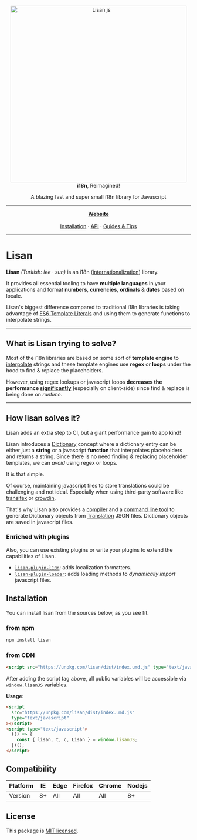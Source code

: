 <p align="center">
  <img alt="Lisan.js" src="https://lisanjs.com/img/logo/banners/5_big.png" width="480">
  <br>
  <strong>i18n</strong>, Reimagined!
</p>

<p align="center">
  A blazing fast and super small i18n library for Javascript
</p>

<hr>

<p align="center">
<a href="https://lisanjs.com"><strong>Website</strong></a><br><br>
<a href="https://lisanjs.com/docs/what-is-lisan#installation">Installation</a> ·
<a href="https://lisanjs.com/docs/docs/full-api-reference">API</a> ·
<a href="https://lisanjs.com/docs/docs/pluralization">Guides & Tips</a>
</p>

<hr>

# Lisan

**Lisan** _(Turkish: lee &#183; sun)_ is an i18n
([internationalization](https://en.wikipedia.org/wiki/Internationalization_and_localization#Naming))
library.

It provides all essential tooling to
have **multiple languages** in your applications and
format **numbers**, **currencies**, **ordinals** & **dates** based on locale.

Lisan's biggest difference compared to traditional i18n libraries
is taking advantage of
[ES6 Template Literals](https://developer.mozilla.org/en-US/docs/Web/JavaScript/Reference/Template_literals)
and using them to generate functions to interpolate strings.

<hr>

## What is Lisan trying to solve?

Most of the i18n libraries are based on some sort
of **template engine** to
[interpolate](https://en.wikipedia.org/wiki/String_interpolation#JavaScript)
strings and these template engines use **regex** or **loops**
under the hood to find & replace the placeholders.

However, using regex lookups or javascript loops
**decreases the performance [significantly](https://lisanjs.com/docs/performance)**
(especially on client-side) since
find & replace is being done on _runtime_.

<hr>

## How lisan solves it?

Lisan adds an extra step to CI, but a giant performance gain to app kind!

Lisan introduces a [Dictionary](https://lisanjs.com/docs/dictionary) concept
where a dictionary entry can be either just a **string**
or a javascript **function** that interpolates placeholders and returns a string.
Since there is no need finding & replacing placeholder templates,
we can _avoid_ using regex or loops.

It is that simple.

Of course, maintaining javascript files
to store translations could be challenging and not ideal.
Especially when using third-party software like
[transifex](https://www.transifex.com/) or
[crowdin](https://crowdin.com/).

That's why Lisan also provides a [compiler](https://lisanjs.com/docs/what-is-lisan-compiler)
and a [command line tool](https://lisanjs.com/docs/what-is-lisan-cli)
to generate Dictionary objects from
[Translation](https://lisanjs.com/docs/translations) JSON files.
Dictionary objects are saved in javascript files.

### Enriched with plugins

Also, you can use existing plugins or
write your plugins
to extend the capabilities of Lisan.

- [`lisan-plugin-l10n`](https://lisanjs.com/docs/lisan-plugin-l10n):
  adds localization formatters.
- [`lisan-plugin-loader`](https://lisanjs.com/docs/lisan-plugin-loader):
  adds loading methods to _dynamically import_ javascript files.

## Installation

You can install lisan from the sources below, as you see fit.

### from npm

```bash
npm install lisan
```

### from CDN

<!-- prettier-ignore-start -->

<!-- markdownlint-disable MD013 -->

```html
<script src="https://unpkg.com/lisan/dist/index.umd.js" type="text/javascript"></script>
```

<!-- markdownlint-enable MD013 -->

<!-- prettier-ignore-end -->

After adding the script tag above, all public variables
will be accessible via `window.lisanJS` variables.

**Usage:**

```html
<script
  src="https://unpkg.com/lisan/dist/index.umd.js"
  type="text/javascript"
></script>
<script type="text/javascript">
  (() => {
    const { lisan, t, c, Lisan } = window.lisanJS;
  })();
</script>
```

## Compatibility

<div class="compatibility-table">

| Platform | IE  | Edge | Firefox | Chrome | Nodejs |
| -------- | --- | ---- | ------- | ------ | ------ |
| Version  | 8+  | All  | All     | All    | 8+     |

</div>

## License

This package is [MIT licensed](./LICENCE).
